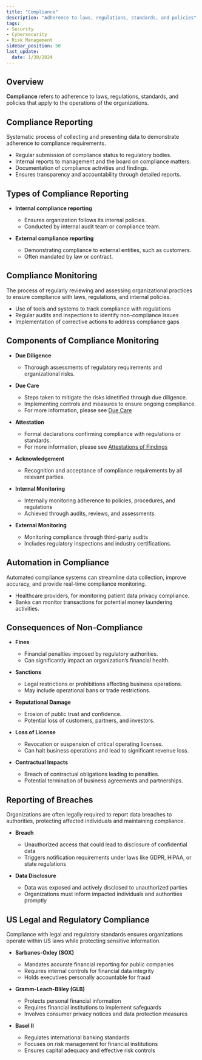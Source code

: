 ```yaml
---
title: "Compliance"
description: "Adherence to laws, regulations, standards, and policies"
tags: 
- Security
- Cybersecurity
- Risk Management
sidebar_position: 50
last_update:
  date: 1/30/2024
---
```




## Overview 

**Compliance** refers to adherence to laws, regulations, standards, and policies that apply to the operations of the organizations.

## Compliance Reporting

Systematic process of collecting and presenting data to demonstrate adherence to compliance requirements. 

- Regular submission of compliance status to regulatory bodies.
- Internal reports to management and the board on compliance matters.
- Documentation of compliance activities and findings.
- Ensures transparency and accountability through detailed reports.

## Types of Compliance Reporting

- **Internal compliance reporting**
  - Ensures organization follows its internal policies. 
  - Conducted by internal audit team or compliance team.

- **External compliance reporting**
  - Demonstrating compliance to external entities, such as customers.
  - Often mandated by law or contract.

## Compliance Monitoring

The process of regularly reviewing and assessing organizational practices to ensure compliance with laws, regulations, and internal policies.

- Use of tools and systems to track compliance with regulations
- Regular audits and inspections to identify non-compliance issues
- Implementation of corrective actions to address compliance gaps

## Components of Compliance Monitoring

- **Due Diligence**
  - Thorough assessments of regulatory requirements and organizational risks.

- **Due Care**
  - Steps taken to mitigate the risks idnetified through due diligence. 
  - Implementing controls and measures to ensure ongoing compliance.
  - For more information, please see [Due Care](/docs/007-Cybersecurity/006-Identity-and-Access-Management/005-IAM-Concepts.md#due-care)

- **Attestation**
  - Formal declarations confirming compliance with regulations or standards.
  - For more information, please see [Attestations of Findings](/docs/007-Cybersecurity/008-Assessment-and-Testing/068-Attestation-of-Findings.md)

- **Acknowledgement**
  - Recognition and acceptance of compliance requirements by all relevant parties.

- **Internal Monitoring**
  - Internally monitoring adherence to policies, procedures, and regulations 
  - Achieved through audits, reviews, and assessments.

- **External Monitoring**
  - Monitoring compliance through third-party audits
  - Includes regulatory inspections and industry certifications.

## Automation in Compliance 

Automated compliance systems can streamline data collection, improve accuracy, and provide real-time compliance monitoring.

- Healthcare providers, for monitoring patient data privacy compliance.
- Banks can monitor transactions for potential money laundering activities.

## Consequences of Non-Compliance

- **Fines**
  - Financial penalties imposed by regulatory authorities.
  - Can significantly impact an organization’s financial health. 

- **Sanctions**
  - Legal restrictions or prohibitions affecting business operations.
  - May include operational bans or trade restrictions.

- **Reputational Damage**
  - Erosion of public trust and confidence.
  - Potential loss of customers, partners, and investors.

- **Loss of License**
  - Revocation or suspension of critical operating licenses.
  - Can halt business operations and lead to significant revenue loss.

- **Contractual Impacts**
  - Breach of contractual obligations leading to penalties.
  - Potential termination of business agreements and partnerships.



## Reporting of Breaches 

Organizations are often legally required to report data breaches to authorities, protecting affected individuals and maintaining compliance.

- **Breach**
  - Unauthorized access that could lead to disclosure of confidential data
  - Triggers notification requirements under laws like GDPR, HIPAA, or state regulations

- **Data Disclosure**
  - Data was exposed and actively disclosed to unauthorized parties
  - Organizations must inform impacted individuals and authorities promptly


## US Legal and Regulatory Compliance

Compliance with legal and regulatory standards ensures organizations operate within US laws while protecting sensitive information.

- **Sarbanes-Oxley (SOX)**
  - Mandates accurate financial reporting for public companies
  - Requires internal controls for financial data integrity
  - Holds executives personally accountable for fraud

- **Gramm-Leach-Bliley (GLB)**
  - Protects personal financial information
  - Requires financial institutions to implement safeguards
  - Involves consumer privacy notices and data protection measures

- **Basel II**
  - Regulates international banking standards
  - Focuses on risk management for financial institutions
  - Ensures capital adequacy and effective risk controls


